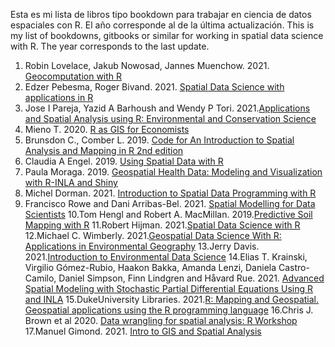 Esta es mi lista de libros tipo bookdown para trabajar en ciencia de datos espaciales con R. El año corresponde al de la última actualización.
This is my list of bookdowns, gitbooks or similar for working in spatial data science with R. The year corresponds to the last update.

1. Robin Lovelace, Jakub Nowosad, Jannes Muenchow. 2021. [Geocomputation with R](https://geocompr.robinlovelace.net/)
2. Edzer Pebesma, Roger Bivand. 2021. [Spatial Data Science with applications in R](https://keen-swartz-3146c4.netlify.app/)
3. Jose I Pareja, Yazid A Barhoush and Wendy P Tori. 2021.[Applications and Spatial Analysis using R: Environmental and Conservation Science](https://bookdown.org/barhoushyazid/Earlham-R/)
4. Mieno T. 2020. [R as GIS for Economists](https://tmieno2.github.io/R-as-GIS-for-Economists/)
5. Brunsdon C., Comber L. 2019. [Code for An Introduction to Spatial Analysis and Mapping in R 2nd edition](https://bookdown.org/lexcomber/brunsdoncomber2e/)
6. Claudia A Engel. 2019. [Using Spatial Data with R](https://cengel.github.io/R-spatial/)
7. Paula Moraga. 2019. [Geospatial Health Data: Modeling and Visualization with R-INLA and Shiny](https://www.paulamoraga.com/book-geospatial/)
8. Michel Dorman. 2021. [Introduction to Spatial Data Programming with R](https://geobgu.xyz/r/)
9. Francisco Rowe and Dani Arribas-Bel. 2021. [Spatial Modelling for Data Scientists](https://gdsl-ul.github.io/san/) 
10.Tom Hengl and Robert A. MacMillan. 2019.[Predictive Soil Mapping with R](https://soilmapper.org/) 
11.Robert Hijman. 2021.[Spatial Data Science with R](https://rspatial.org/index.html) 
12.Michael C. Wimberly. 2021.[Geospatial Data Science With R: Applications in Environmental Geography](https://bookdown.org/mcwimberly/gdswr-book/) 
13.Jerry Davis. 2021.[Introduction to Environmental Data Science](https://bookdown.org/igisc/EnvDataSci/) 
14.Elias T. Krainski, Virgilio Gómez-Rubio, Haakon Bakka, Amanda Lenzi, Daniela Castro-Camilo, Daniel Simpson, Finn Lindgren and Håvard Rue. 2021. [Advanced Spatial Modeling with Stochastic Partial Differential Equations Using R and INLA](https://becarioprecario.bitbucket.io/spde-gitbook/index.html) 
15.DukeUniversity Libraries. 2021.[R: Mapping and Geospatial. Geospatial applications using the R programming language](https://guides.library.duke.edu/r-geospatial) 
16.Chris J. Brown et al 2020. [Data wrangling for spatial analysis: R Workshop](https://www.seascapemodels.org/data/data-wrangling-spatial-course.html) 
17.Manuel Gimond. 2021. [Intro to GIS and Spatial Analysis](https://mgimond.github.io/Spatial/index.html) 
